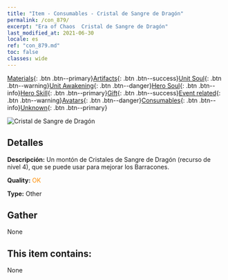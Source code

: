 ```yaml
---
title: "Item - Consumables - Cristal de Sangre de Dragón"
permalink: /con_879/
excerpt: "Era of Chaos  Cristal de Sangre de Dragón"
last_modified_at: 2021-06-30
locale: es
ref: "con_879.md"
toc: false
classes: wide
---
```

 [Materials](/ItemsES/){: .btn .btn--primary}[Artifacts](/ItemsES/Artifacts/){: .btn .btn--success}[Unit Soul](/ItemsES/UnitSoul/){: .btn .btn--warning}[Unit Awakening](/ItemsES/UnitAwakening/){: .btn .btn--danger}[Hero Soul](/ItemsES/HeroSoul/){: .btn .btn--info}[Hero Skill](/ItemsES/HeroSkill/){: .btn .btn--primary}[Gift](/ItemsES/Gift/){: .btn .btn--success}[Event related](/ItemsES/Events/){: .btn .btn--warning}[Avatars](/ItemsES/Avatars/){: .btn .btn--danger}[Consumables](/ItemsES/Consumables/){: .btn .btn--info}[Unknown](/ItemsES/Unknown/){: .btn .btn--primary}

 ![Cristal de Sangre de Dragón](/images/t/i_116.png)

## Detalles
 **Descripción:** Un montón de Cristales de Sangre de Dragón (recurso de nivel 4), que se puede usar para mejorar los Barracones.

 **Quality:** <span style="color: #FF8C00">OK</span>

 **Type:** Other

## Gather

  None

## This item contains:

  None

